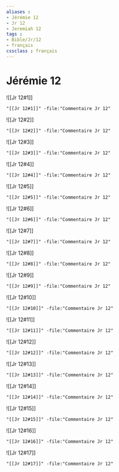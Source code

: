 ```yaml
---
aliases : 
- Jérémie 12
- Jr 12
- Jeremiah 12
tags : 
- Bible/Jr/12
- français
cssclass : français
---
```


# Jérémie 12

![[Jr 12#1]]

```query
"[[Jr 12#1]]" -file:"Commentaire Jr 12"
```

![[Jr 12#2]]

```query
"[[Jr 12#2]]" -file:"Commentaire Jr 12"
```

![[Jr 12#3]]

```query
"[[Jr 12#3]]" -file:"Commentaire Jr 12"
```

![[Jr 12#4]]

```query
"[[Jr 12#4]]" -file:"Commentaire Jr 12"
```

![[Jr 12#5]]

```query
"[[Jr 12#5]]" -file:"Commentaire Jr 12"
```

![[Jr 12#6]]

```query
"[[Jr 12#6]]" -file:"Commentaire Jr 12"
```

![[Jr 12#7]]

```query
"[[Jr 12#7]]" -file:"Commentaire Jr 12"
```

![[Jr 12#8]]

```query
"[[Jr 12#8]]" -file:"Commentaire Jr 12"
```

![[Jr 12#9]]

```query
"[[Jr 12#9]]" -file:"Commentaire Jr 12"
```

![[Jr 12#10]]

```query
"[[Jr 12#10]]" -file:"Commentaire Jr 12"
```

![[Jr 12#11]]

```query
"[[Jr 12#11]]" -file:"Commentaire Jr 12"
```

![[Jr 12#12]]

```query
"[[Jr 12#12]]" -file:"Commentaire Jr 12"
```

![[Jr 12#13]]

```query
"[[Jr 12#13]]" -file:"Commentaire Jr 12"
```

![[Jr 12#14]]

```query
"[[Jr 12#14]]" -file:"Commentaire Jr 12"
```

![[Jr 12#15]]

```query
"[[Jr 12#15]]" -file:"Commentaire Jr 12"
```

![[Jr 12#16]]

```query
"[[Jr 12#16]]" -file:"Commentaire Jr 12"
```

![[Jr 12#17]]

```query
"[[Jr 12#17]]" -file:"Commentaire Jr 12"
```

